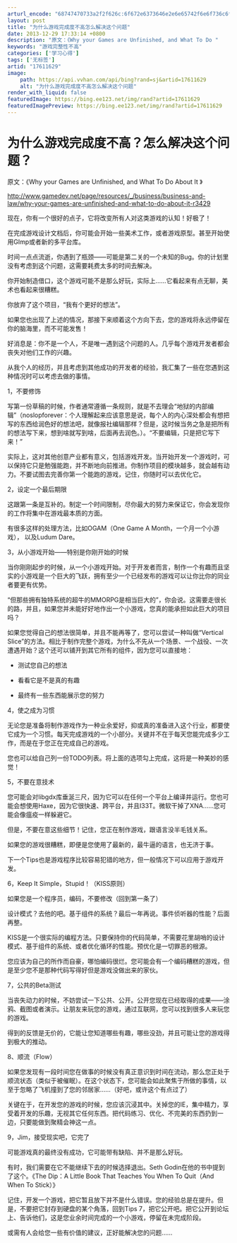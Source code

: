```yaml
---
arturl_encode: "68747470733a2f2f626c:6f672e6373646e2e6e65742f6e6f736c6f70666f7265766572:2f61727469636c652f64657461696c732f3137363131363239"
layout: post
title: "为什么游戏完成度不高怎么解决这个问题"
date: 2013-12-29 17:33:14 +0800
description: "原文：《Why your Games are Unfinished, and What To Do "
keywords: "游戏完整性不高"
categories: ['学习心得']
tags: ['无标签']
artid: "17611629"
image:
    path: https://api.vvhan.com/api/bing?rand=sj&artid=17611629
    alt: "为什么游戏完成度不高怎么解决这个问题"
render_with_liquid: false
featuredImage: https://bing.ee123.net/img/rand?artid=17611629
featuredImagePreview: https://bing.ee123.net/img/rand?artid=17611629
---
```


# 为什么游戏完成度不高？怎么解决这个问题？

原文：《Why your Games are Unfinished, and What To Do About It 》

<http://www.gamedev.net/page/resources/_/business/business-and-law/why-your-games-are-unfinished-and-what-to-do-about-it-r3429>

现在，你有一个很好的点子，它将改变所有人对这类游戏的认知！好极了！

在完成游戏设计文档后，你可能会开始一些美术工作，或者游戏原型。甚至开始使用GImp或者新的多平台库。

时间一点点流逝，你遇到了瓶颈——可能是第二关的一个未知的Bug。你的计划里没有考虑到这个问题，这需要耗费太多的时间去解决。

你开始制造借口，这个游戏可能不是那么好玩，实际上……它看起来有点无聊，美术也看起来很糟糕。

你放弃了这个项目，“我有个更好的想法”。

如果您也出现了上述的情况，那接下来顺着这个方向下去，您的游戏将永远停留在你的脑海里，而不可能发售！

好消息是：你不是一个人，不是唯一遇到这个问题的人。几乎每个游戏开发者都会丧失对他们工作的兴趣。

从我个人的经历，并且考虑到其他成功的开发者的经验，我汇集了一些在您遇到这种情况时可以考虑去做的事情。

1，不要修饰

写第一份草稿的时候，作者通常遵循一条规则，就是不去理会“地狱的内部编辑”（noslopforever：个人理解起来应该意思是说，每个人的内心深处都会有想把写的东西给润色好的想法吧，就像报社编辑那样？但是，这时候当务之急是把所有的想法写下来，想到啥就写到啥，后面再去润色。）。“不要编辑，只是把它写下来！”

实际上，这对其他创意产业都有意义，包括游戏开发。当开始开发一个游戏时，可以保持它只是勉强能跑，并不断地向前推进。你制作项目的模块越多，就会越有动力。不要试图去完善你第一个能跑的游戏，记住，你随时可以去优化它。

2，设定一个最后期限

这跟第一条是互补的。制定一个时间限制，尽你最大的努力来保证它，你会发现你的工作将集中在游戏最本质的方面。

有很多这样的处理方法，比如OGAM（One Game A Month，一个月一个小游戏）， 以及Ludum Dare。

3，从小游戏开始——特别是你刚开始的时候

当你刚刚起步的时候，从一个小游戏开始。对于开发者而言，制作一个有趣而且坚实的小游戏是一个巨大的飞跃，拥有至少一个已经发布的游戏可以让你比你的同业者要更有优势。

“但那些拥有独特系统的超牛的MMORPG是相当巨大的”，你会说。这需要走很长的路，并且，如果您并未能好好地作出一个小游戏，您真的能承担如此巨大的项目吗？

如果您觉得自己的想法很简单，并且不能再等了，您可以尝试一种叫做“Vertical Slice”的方法。相比于制作完整个游戏，为什么不先从一个场景、一个战役、一次遭遇开始？这个还可以铺开到其它所有的组件，因为您可以直接地：

- 测试您自己的想法

- 看看它是不是真的有趣

- 最终有一些东西能展示您的努力

4，使之成为习惯

无论您是准备将制作游戏作为一种业余爱好，抑或真的准备进入这个行业，都要使它成为一个习惯。每天完成游戏的一个小部分。关键并不在于每天您能完成多少工作，而是在于您正在完成自己的游戏。

您也可以给自己列一份TODO列表。将上面的选项勾上完成，这将是一种美妙的感觉！

5，不要在意技术

您可能会对libgdx库垂涎三尺，因为它可以在任何一个平台上编译并运行。您也可能会想使用Haxe，因为它很快速、跨平台，并且I33T。微软干掉了XNA……您可能会像瘟疫一样躲避它。

但是，不要在意这些细节！记住，您正在制作游戏，跟语言没半毛钱关系。

如果您的游戏很糟糕，即便是您使用了最新的，最牛逼的语言，也无济于事。

下一个Tips也是游戏程序比较容易犯错的地方，但一般情况下可以应用于游戏开发。

6，Keep It Simple，Stupid！（KISS原则）

如果您是一个程序员，编码，不要修改（回到第一条了）

设计模式？去他的吧。基于组件的系统？最后一年再说。事件侦听器的性能？后面再整。

KISS是一个很实际的编程方法。只要保持你的代码简单，不需要花里胡哨的设计模式、基于组件的系统、或者优化循环的性能。预优化是一切罪恶的根源。

您应该为自己的所作而自豪，哪怕编码很烂。您可能会有一个编码糟糕的游戏，但是至少您不是那种代码写得好但是游戏没做出来的家伙。

﻿﻿7，公共的Beta测试

当丧失动力的时候，不妨尝试一下公共、公开。公开您现在已经取得的成果——涂鸦、截图或者演示。让朋友来玩您的游戏，通过互联网，您可以找到很多人来玩您的游戏。

得到的反馈是无价的，它能让您知道哪些有趣，哪些没劲，并且可能让您的游戏得到极大的推动。

8、顺流（Flow）

如果您发现有一段时间您在做事的时候没有真正意识到时间在流动，那么您正处于顺流状态（类似于被催眠）。在这个状态下，您可能会如此聚焦于所做的事情，以至于忽略了飞机撞到了您的邻居家……（好吧，或许这个有点过了）

关键在于，在开发您的游戏的时候，您应该沉浸其中。关掉您的IE，集中精力，享受着开发的乐趣，无视其它任何东西。把代码练习、优化、不完美的东西扔到一边，只要能做到聚精会神这一点。

9，Jim，接受现实吧，它完了

可能游戏真的最终没有成功，它可能带有缺陷、并不是那么好玩。

有时，我们需要在它不能继续下去的时候选择退出。Seth Godin在他的书中提到了这个。《The Dip：A Little Book That Teaches You When To Quit（And When To Stick）》

记住，开发一个游戏，把它暂且放下并不是什么错误。您的经验总是在提升。但是，不要把它封存到硬盘的某个角落，回到Tips 7，把它公开吧。把它公开到论坛上、告诉他们，这是您业余时间完成的一个小游戏，停留在未完成阶段。

或需有人会给您一些有价值的建议，正好能解决您的问题……